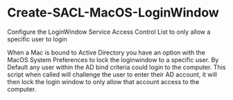 # Create-SACL-MacOS-LoginWindow
Configure the LoginWindow Service Access Control List to only allow a specific user to login

When a Mac is bound to Active Directory you have an option with the MacOS System Preferences to lock the loginwindow to a specific user. By Default any user within the AD bind criteria could login to the computer. This script when called will challenge the user to enter their AD account, it will then lock the login window to only allow that account access to the computer.

